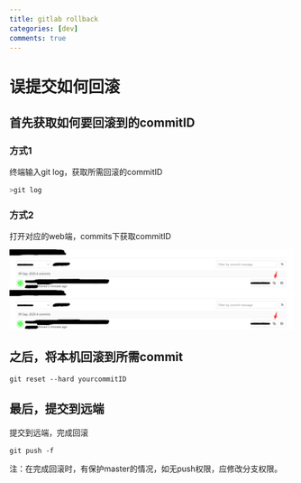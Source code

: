 ```yaml
---
title: gitlab rollback
categories: [dev]
comments: true
---
```



# 误提交如何回滚

## 首先获取如何要回滚到的commitID

### 方式1

终端输入git log，获取所需回滚的commitID

``` javascript
>git log
```
### 方式2

打开对应的web端，commits下获取commitID

![通过gitlab获取commitID](./images/1599641967864.png)
![png](/blogimages/rollback.png)


## 之后，将本机回滚到所需commit

``` 
git reset --hard yourcommitID
```

## 最后，提交到远端

提交到远端，完成回滚
``` 
git push -f 
```

注：在完成回滚时，有保护master的情况，如无push权限，应修改分支权限。
